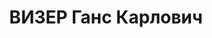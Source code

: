 ---
title: ВИЗЕР Ганс Карлович
description: 'Род. в 1896, Германия, г. Эссен, немец, обр.: высшее, б/п. Проживал:
  Москва, ул. 2-я Извозная, д. 32, кв. 58. На момент ареста безработный.

  Арестован 23.04.1937. Обв. в шпионаже и подготовке теракта против Сталина. Приговор:
  ВК ВС СССР, 02.11.1937 – ВМН. Расстрелян 02.11.1937, г.Москва.

  Реабилитирован ГВП РФ 21.09.1992'
---